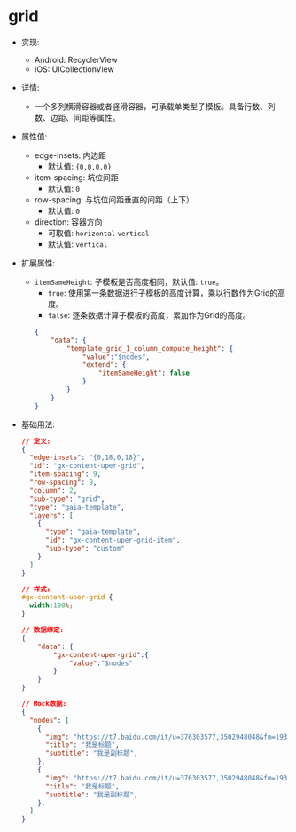 # grid
- 实现: 
  - Android: RecyclerView
  - iOS: UICollectionView

- 详情: 
  - 一个多列横滑容器或者竖滑容器，可承载单类型子模板。具备行数、列数、边距、间距等属性。

- 属性值: 
  - edge-insets: 内边距
    - 默认值: `{0,0,0,0}`
  - item-spacing: 坑位间距
    - 默认值: `0`  
  - row-spacing: 与坑位间距垂直的间距（上下）
    - 默认值: `0`
  - direction: 容器方向
    - 可取值: `horizontal` `vertical`
    - 默认值: `vertical`

- 扩展属性: 
  - `itemSameHeight`: 子模板是否高度相同，默认值: `true`。
    - `true`: 使用第一条数据进行子模板的高度计算，乘以行数作为Grid的高度。
    - `false`: 逐条数据计算子模板的高度，累加作为Grid的高度。
    ```json
    {
        "data": {
            "template_grid_1_column_compute_height": {
                "value":"$nodes",
                "extend": {
                    "itemSameHeight": false
                }
            }
        }
    }
    ```


- 基础用法: 
  ```json
  // 定义:
  {
    "edge-insets": "{0,18,0,18}",
    "id": "gx-content-uper-grid",
    "item-spacing": 9,
    "row-spacing": 9,
    "column": 2,
    "sub-type": "grid",
    "type": "gaia-template",
    "layers": [
      {
        "type": "gaia-template",
        "id": "gx-content-uper-grid-item",
        "sub-type": "custom"
      }
    ]
  }
  ```
  ```css
  // 样式: 
  #gx-content-uper-grid {
    width:100%;
  }

  ```
  ```json
  // 数据绑定: 
  {
      "data": {
          "gx-content-uper-grid":{
              "value":"$nodes"
          }
      }
  }
  ```
  ```json
  // Mock数据: 
  {
    "nodes": [
      {
        "img": "https://t7.baidu.com/it/u=376303577,3502948048&fm=193&f=GIF",
        "title": "我是标题",
        "subtitle": "我是副标题",
      },
      {
        "img": "https://t7.baidu.com/it/u=376303577,3502948048&fm=193&f=GIF",
        "title": "我是标题",
        "subtitle": "我是副标题",
      },
    ]
  }

  ```
